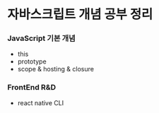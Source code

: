 # 자바스크립트 개념 공부 정리

### JavaScript 기본 개념

- this
- prototype
- scope & hosting & closure

### FrontEnd R&D

- react native CLI
